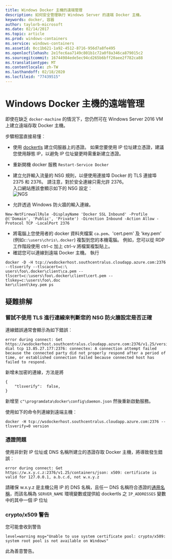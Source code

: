 ```yaml
---
title: Windows Docker 主機的遠端管理
description: 如何安全管理執行 Windows Server 的遠端 Docker 主機。
keywords: docker, 容器
author: taylorb-microsoft
ms.date: 02/14/2017
ms.topic: article
ms.prod: windows-containers
ms.service: windows-containers
ms.assetid: 0cc1b621-1a92-4512-8716-956d7a8fe495
ms.openlocfilehash: 2e1fec6aa7149c801b1c72a0f8a346ca879015c2
ms.sourcegitcommit: 16744984ede5ec94cd265b6bff20aee2f782ca88
ms.translationtype: MT
ms.contentlocale: zh-TW
ms.lasthandoff: 02/18/2020
ms.locfileid: "77439515"
---
```

# <a name="remote-management-of-a-windows-docker-host"></a>Windows Docker 主機的遠端管理

即使在缺乏 `docker-machine` 的情況下，您仍然可在 Windows Server 2016 VM 上建立遠端存取 Docker 主機。

步驟相當直接易懂︰

* 使用 [dockertls](https://hub.docker.com/r/stefanscherer/dockertls-windows/) 建立伺服器上的憑證。 如果您要使用 IP 位址建立憑證，建議您使用靜態 IP，以避免 IP 位址變更時需重新建立憑證。

* 重新開機 docker 服務 `Restart-Service Docker`
* 建立允許輸入流量的 NSG 規則，以便使用連接埠 Docker 的 TLS 連接埠 2375 和 2376。 請注意，對於安全連線只需允許 2376。  
  入口網站應該會顯示如下的 NSG 設定︰  
  ![NGS](media/nsg.png)  
  
* 允許透過 Windows 防火牆的輸入連線。 
```
New-NetFirewallRule -DisplayName 'Docker SSL Inbound' -Profile @('Domain', 'Public', 'Private') -Direction Inbound -Action Allow -Protocol TCP -LocalPort 2376
```
* 將電腦上您使用者的 docker 資料夾檔案 `ca.pem`、'cert.pem' 及 'key.pem' (例如`c:\users\chris\.docker`) 複製到您的本機電腦。 例如，您可以從 RDP 工作階段使用 ctrl-c 加上 ctrl-v 將檔案複製貼上。 
* 確認您可以連線到遠端 Docker 主機。 執行
```
docker -D -H tcp://wsdockerhost.southcentralus.cloudapp.azure.com:2376 --tlsverify --tlscacert=c:\
users\foo\.docker\client\ca.pem --tlscert=c:\users\foo\.docker\client\cert.pem --tlskey=c:\users\foo\.doc
ker\client\key.pem ps
```


## <a name="troubleshooting"></a>疑難排解
### <a name="try-connecting-without-tls-to-determine-your-nsg-firewall-settings-are-correct"></a>嘗試不使用 TLS 進行連線來判斷您的 NSG 防火牆設定是否正確
連線錯誤通常會顯示為如下錯誤︰
```
error during connect: Get https://wsdockerhost.southcentralus.cloudapp.azure.com:2376/v1.25/version: dial tcp 13.85.27.177:2376: connectex: A connection attempt failed because the connected party did not properly respond after a period of time, or established connection failed because connected host has failed to respond.
```

新增未加密的連線，方法是將 
```
{
    "tlsverify":  false,
}
```
新增至 `c"\programdata\docker\config\daemon.json` 然後重新啟動服務。

使用如下的命令列連線到遠端主機︰
```
docker -H tcp://wsdockerhost.southcentralus.cloudapp.azure.com:2376 --tlsverify=0 version
```

### <a name="cert-problems"></a>憑證問題
使用非針對 IP 位址或 DNS 名稱所建立的憑證存取 Docker 主機，將導致發生錯誤︰
```
error during connect: Get https://w.x.y.c.z:2376/v1.25/containers/json: x509: certificate is valid for 127.0.0.1, a.b.c.d, not w.x.y.z
```
請確保 w.x.y.z 是主機公用 IP 的 DNS 名稱，且任一 DNS 名稱符合憑證的[通用名稱](https://www.ssl.com/faqs/common-name/)，而該名稱為 `SERVER_NAME` 環境變數或提供給 dockertls 之 `IP_ADDRESSES` 變數中的其中一個 IP 位址

### <a name="cryptox509-warning"></a>crypto/x509 警告
您可能會收到警告 
```
level=warning msg="Unable to use system certificate pool: crypto/x509: system root pool is not available on Windows"
```
此為善意警告。
